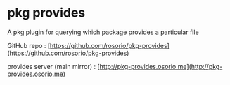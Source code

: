 # pkg provides
A pkg plugin for querying which package provides a particular file

GitHub repo : [https://github.com/rosorio/pkg-provides](https://github.com/rosorio/pkg-provides)

provides server (main mirror) : [http://pkg-provides.osorio.me](http://pkg-provides.osorio.me)
